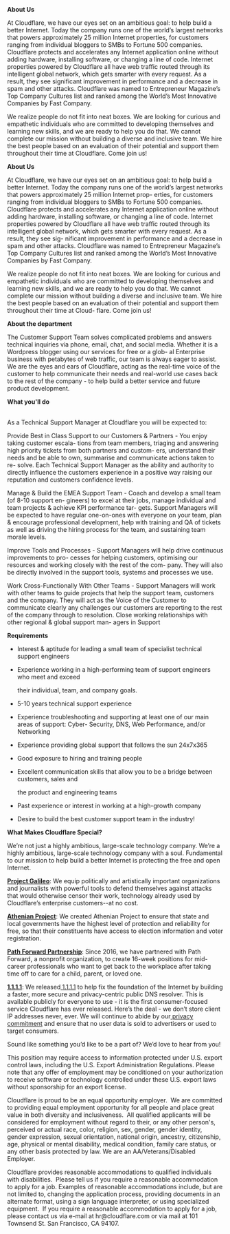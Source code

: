 <div class="content-intro">
	<div><strong>About Us</strong></div>
	<div>
		<p><span style="font-weight: 400;">At Cloudflare, we have our eyes set on an ambitious goal: to help build a better Internet. Today the company runs one of the world’s largest networks that powers approximately 25 million Internet properties, for customers ranging from individual bloggers to SMBs to Fortune 500 companies. Cloudflare protects and accelerates any Internet application online without adding hardware, installing software, or changing a line of code. Internet properties powered by Cloudflare all have web traffic routed through its intelligent global network, which gets smarter with every request. As a result, they see significant improvement in performance and a decrease in spam and other attacks. Cloudflare was named to Entrepreneur Magazine’s Top Company Cultures list and ranked among the World’s Most Innovative Companies by Fast Company.</span><span style="font-weight: 400;">&nbsp;</span></p>
		<p><span style="font-weight: 400;">We realize people do not fit into neat boxes. We are looking for curious and empathetic individuals who are committed to developing themselves and learning new skills, and we are ready to help you do that. We cannot complete our mission without building a diverse and inclusive team. We hire the best people based on an evaluation of their potential and support them throughout their time at Cloudflare. Come join us!&nbsp;</span></p>
	</div>
</div>
<div>
	<div>
		<div>
			<div>
				<div>
					<p><strong>About Us</strong></p>
					<p>At Cloudflare, we have our eyes set on an ambitious goal: to help build a better Internet. Today the company runs one of the world’s largest networks that powers approximately 25 million Internet prop- erties, for customers ranging from individual bloggers to SMBs to Fortune 500 companies. Cloudflare protects and accelerates any Internet application online without adding hardware, installing software, or changing a line of code. Internet properties powered by Cloudflare all have web traffic routed through its intelligent global network, which gets smarter with every request. As a result, they see sig- nificant improvement in performance and a decrease in spam and other attacks. Cloudflare was named to Entrepreneur Magazine’s Top Company Cultures list and ranked among the World’s Most Innovative Companies by Fast Company.</p>
					<p>We realize people do not fit into neat boxes. We are looking for curious and empathetic individuals who are committed to developing themselves and learning new skills, and we are ready to help you do that. We cannot complete our mission without building a diverse and inclusive team. We hire the best people based on an evaluation of their potential and support them throughout their time at Cloud- flare. Come join us!</p>
					<p><strong>About the department</strong></p>
					<p>The Customer Support Team solves complicated problems and answers technical inquiries via phone, email, chat, and social media. Whether it is a Wordpress blogger using our services for free or a glob- al Enterprise business with petabytes of web traffic, our team is always eager to assist. We are the eyes and ears of Cloudflare, acting as the real-time voice of the customer to help communicate their needs and real-world use cases back to the rest of the company - to help build a better service and future product development.</p>
					<p><strong>What you'll do</strong></p>
					<p><br>As a&nbsp;Technical Support Manager&nbsp;at Cloudflare you will be expected to:</p>
					<p>Provide Best in Class Support to our Customers &amp; Partners -&nbsp;You enjoy taking customer escala- tions from team members, triaging and answering high priority tickets from both partners and custom- ers, understand their needs and be able to own, summarise and communicate actions taken to re- solve. Each Technical Support Manager as the ability and authority to directly influence the customers experience in a positive way raising our reputation and customers confidence levels.</p>
					<p>Manage &amp; Build the EMEA Support Team&nbsp;- Coach and develop a small team (of 8-10 support en- gineers) to excel at their jobs, manage individual and team projects &amp; achieve KPI performance tar- gets. Support Managers will be expected to have regular one-on-ones with everyone on your team, plan &amp; encourage professional development, help with training and QA of tickets as well as driving the hiring process for the team, and sustaining team morale levels.</p>
					<p>Improve Tools and Processes&nbsp;- Support Managers will help drive continuous improvements to pro- cesses for helping customers, optimising our resources and working closely with the rest of the com- pany. They will also be directly involved in the support tools, systems and processes we use.</p>
					<p>Work Cross-Functionally With Other Teams&nbsp;- Support Managers will work with other teams to guide projects that help the support team, customers and the company. They will act as the Voice of the Customer to communicate clearly any challenges our customers are reporting to the rest of the company through to resolution. Close working relationships with other regional &amp; global support man- agers in Support</p>
					<p><strong>Requirements</strong></p>
					<ul>
						<li>
							<p>Interest &amp; aptitude for leading a small team of specialist technical support engineers</p>
						</li>
						<li>
							<p>Experience working in a high-performing team of support engineers who meet and exceed</p>
							<p>their individual, team, and company goals.</p>
						</li>
						<li>
							<p>5-10 years technical support experience</p>
						</li>
					</ul>
				</div>
			</div>
		</div>
	</div>
	<div>
		<div>
			<div>
				<div>
					<ul>
						<li>
							<p>Experience troubleshooting and supporting at least one of our main areas of support: Cyber- Security, DNS, Web Performance, and/or Networking</p>
						</li>
						<li>
							<p>Experience providing global support that follows the sun 24x7x365</p>
						</li>
						<li>
							<p>Good exposure to hiring and training people</p>
						</li>
						<li>
							<p>Excellent communication skills that allow you to be a bridge between customers, sales and</p>
							<p>the product and engineering teams</p>
						</li>
						<li>
							<p>Past experience or interest in working at a high-growth company</p>
						</li>
						<li>
							<p>Desire to build the best customer support team in the industry!&nbsp;</p>
						</li>
					</ul>
				</div>
			</div>
		</div>
	</div>
</div>
<div class="content-conclusion">
	<p><strong>What Makes Cloudflare Special?</strong></p>
	<p><span style="font-weight: 400;">We’re not just a highly ambitious, large-scale technology company. We’re a highly ambitious, large-scale technology company with a soul. Fundamental to our mission to help build a better Internet is protecting the free and open Internet.</span></p>
	<p><a href="https://blog.cloudflare.com/protecting-free-expression-online/"><strong>Project Galileo</strong></a><span style="font-weight: 400;">: We equip politically and artistically important organizations and journalists with powerful tools to defend themselves against attacks that would otherwise censor their work, technology already used by Cloudflare’s enterprise customers--at no cost.</span></p>
	<p><strong><a href="https://www.cloudflare.com/athenian/">Athenian Project</a></strong><span style="font-weight: 400;">: We created Athenian Project to ensure that state and local governments have the highest level of protection and reliability for free, so that their constituents have access to election information and voter registration.</span></p>
	<p><a href="https://blog.cloudflare.com/tag/path-forward/"><strong>Path Forward Partnership</strong></a><span style="font-weight: 400;">: Since 2016, we have partnered with Path Forward, a nonprofit organization, to create 16-week positions for mid-career professionals who want to get back to the workplace after taking time off to care for a child, parent, or loved one.</span></p>
	<p><a href="https://1.1.1.1/"><strong>1.1.1.1</strong></a><span style="font-weight: 400;">: We released</span><a href="https://1.1.1.1/"> <span style="font-weight: 400;">1.1.1.1</span></a><span style="font-weight: 400;"> to help fix the foundation of the Internet by building a faster, more secure and privacy-centric public DNS resolver. This is available publicly for everyone to use - it is the first consumer-focused service Cloudflare has ever released. Here’s the deal - we don’t store client IP addresses never, ever. We will continue to abide by our</span><a href="https://developers.cloudflare.com/1.1.1.1/privacy/public-dns-resolver"> privacy commitment</a><span style="font-weight: 400;"> and ensure that no user data is sold to advertisers or used to target consumers.</span></p>
	<p><span style="font-weight: 400;">Sound like something you’d like to be a part of? We’d love to hear from you!</span></p>
	<p><span style="font-weight: 400;">This position may require access to information protected under U.S. export control laws, including the U.S. Export Administration Regulations. Please note that any offer of employment may be conditioned on your authorization to receive software or technology controlled under these U.S. export laws without sponsorship for an export license.</span></p>
	<p><span style="font-weight: 400;">Cloudflare is proud to be an equal opportunity employer. &nbsp;We are committed to providing equal employment opportunity for all people and place great value in both diversity and inclusiveness. &nbsp;All qualified applicants will be considered for employment without regard to their, or any other person's, perceived or actual</span> <span style="font-weight: 400;">race, color, religion, sex, gender, gender identity, gender expression, sexual orientation, national origin, ancestry, citizenship, age, physical or mental disability, medical condition, family care status, or any other basis protected by law. </span><span style="font-weight: 400;">We are an AA/Veterans/Disabled Employer.</span></p>
	<p><span style="font-weight: 400;">Cloudflare provides reasonable accommodations to qualified individuals with disabilities. &nbsp;Please tell us if you require a reasonable accommodation to apply for a job. Examples of reasonable accommodations include, but are not limited to, changing the application process, providing documents in an alternate format, using a sign language interpreter, or using specialized equipment. &nbsp;If you require a reasonable accommodation to apply for a job, please contact us via e-mail at </span><span style="font-weight: 400;">hr@cloudflare.com</span><span style="font-weight: 400;"> or via mail at 101 Townsend St. San Francisco, CA 94107.</span></p>
</div>